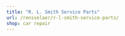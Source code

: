 ```yaml
---
title: "R. L. Smith Service Parts"
url: /rensselaer/r-l-smith-service-parts/
shop: car repair
---
```


